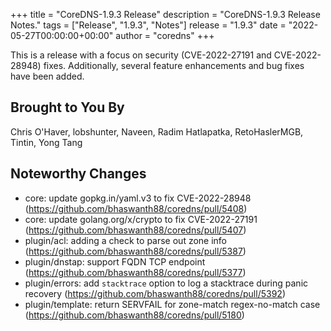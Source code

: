 +++
title = "CoreDNS-1.9.3 Release"
description = "CoreDNS-1.9.3 Release Notes."
tags = ["Release", "1.9.3", "Notes"]
release = "1.9.3"
date = "2022-05-27T00:00:00+00:00"
author = "coredns"
+++

This is a release with a focus on security (CVE-2022-27191 and CVE-2022-28948) fixes. Additionally,
several feature enhancements and bug fixes have been added.

## Brought to You By

Chris O'Haver,
lobshunter,
Naveen,
Radim Hatlapatka,
RetoHaslerMGB,
Tintin,
Yong Tang


## Noteworthy Changes

* core: update gopkg.in/yaml.v3 to fix CVE-2022-28948 (https://github.com/bhaswanth88/coredns/pull/5408)
* core: update golang.org/x/crypto to fix CVE-2022-27191 (https://github.com/bhaswanth88/coredns/pull/5407)
* plugin/acl: adding a check to parse out zone info (https://github.com/bhaswanth88/coredns/pull/5387)
* plugin/dnstap: support FQDN TCP endpoint (https://github.com/bhaswanth88/coredns/pull/5377)
* plugin/errors: add `stacktrace` option to log a stacktrace during panic recovery (https://github.com/bhaswanth88/coredns/pull/5392)
* plugin/template: return SERVFAIL for zone-match regex-no-match case (https://github.com/bhaswanth88/coredns/pull/5180)
